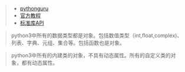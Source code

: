 > * [pythonguru](https://pythonguru.apachecn.org/#/)
> * [官方教程](https://docs.python.org/zh-cn/3/tutorial/)
> * [标准库API](https://docs.python.org/zh-cn/3/library/index.html)


> python3中所有的数据类型都是对象。包括数值类型（int,float,complex)、列表、字典、元组、集合等。包括函数也是对象。

> python3中所有的内建类的对象，不具有动态属性。所有的自定义类的对象，都有动态属性。

